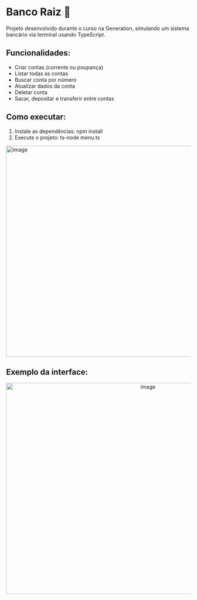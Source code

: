 # Banco Raiz 🏦

Projeto desenvolvido durante o curso na Generation, simulando um sistema bancário via terminal usando TypeScript.

## Funcionalidades:
- Criar contas (corrente ou poupança)
- Listar todas as contas
- Buscar conta por número
- Atualizar dados da conta
- Deletar conta
- Sacar, depositar e transferir entre contas

## Como executar:
1. Instale as dependências: npm install
2. Execute o projeto: ts-node menu.ts

<img width="758" height="574" alt="image" src="https://github.com/user-attachments/assets/5f99d85a-6d5b-43c6-b568-28c3879ed944" />

## Exemplo da interface:

<p align="center">
  <img src="https://github.com/user-attachments/assets/5f99d85a-6d5b-43c6-b568-28c3879ed944" width="758" height="574" alt="image" />
</p>
